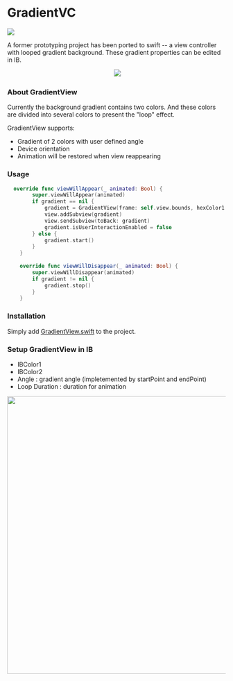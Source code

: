 # GradientVC
![](https://travis-ci.org/shion0111/GradientVC.svg?branch=master)

A former prototyping project has been ported to swift -- a view controller with looped gradient background. These gradient properties can be edited in IB.
<p align="center">
  <img src="https://github.com/shion0111/GradientVC/blob/master/gradientVC.gif"/>
</p>


### About GradientView
Currently the background gradient contains two colors. And these colors are divided into several colors to present the "loop" effect. 

GradientView supports:
- Gradient of 2 colors with user defined angle
- Device orientation
- Animation will be restored when view reappearing


### Usage

```swift
  override func viewWillAppear(_ animated: Bool) {
        super.viewWillAppear(animated)
        if gradient == nil {
            gradient = GradientView(frame: self.view.bounds, hexColor1: "#F298e7", hexColor2: "#a5f9f9", angle: 25.0)
            view.addSubview(gradient)
            view.sendSubview(toBack: gradient)
            gradient.isUserInteractionEnabled = false
        } else {
            gradient.start()
        }
    }
    
    override func viewWillDisappear(_ animated: Bool) {
        super.viewWillDisappear(animated)
        if gradient != nil {
            gradient.stop()
        }
    }
```
### Installation
Simply add [GradientView.swift](https://github.com/shion0111/GradientVC/blob/master/GradientVC/GradientView.swift) to the  project.

### Setup GradientView in IB
- IBColor1
- IBColor2
- Angle : gradient angle (impletemented by startPoint and endPoint)
- Loop Duration : duration for animation
<p align="center">
  <img src="https://github.com/shion0111/GradientVC/blob/master/setup.jpg" width="640"/>
</p>
